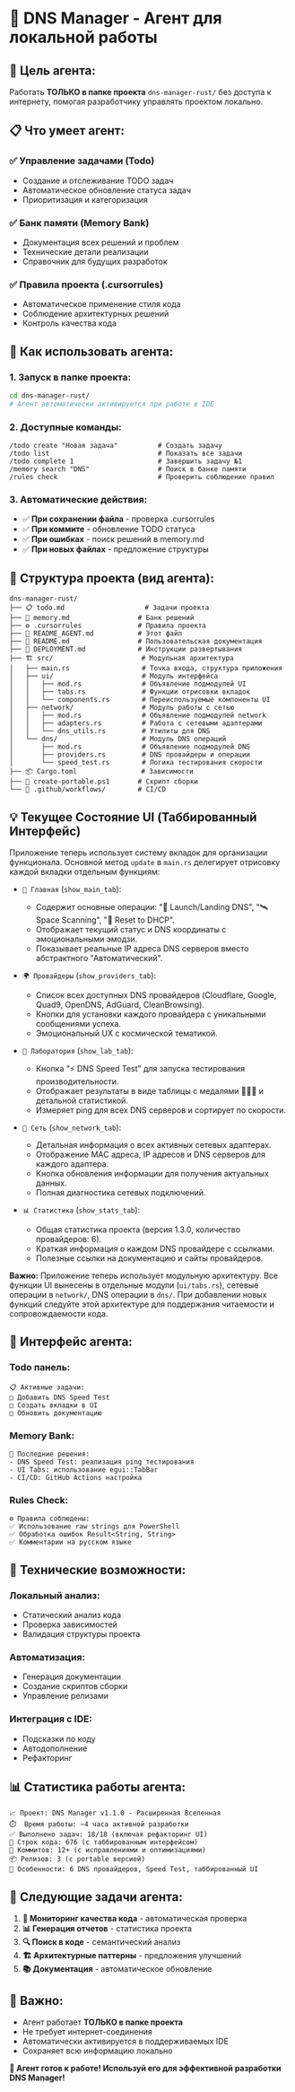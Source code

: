 # 🤖 **DNS Manager - Агент для локальной работы**

## 🎯 **Цель агента:**

Работать **ТОЛЬКО в папке проекта** `dns-manager-rust/` без доступа к интернету, помогая разработчику управлять проектом локально.

## 📋 **Что умеет агент:**

### ✅ **Управление задачами (Todo)**

- Создание и отслеживание TODO задач
- Автоматическое обновление статуса задач
- Приоритизация и категоризация

### ✅ **Банк памяти (Memory Bank)**

- Документация всех решений и проблем
- Технические детали реализации
- Справочник для будущих разработок

### ✅ **Правила проекта (.cursorrules)**

- Автоматическое применение стиля кода
- Соблюдение архитектурных решений
- Контроль качества кода

## 🚀 **Как использовать агента:**

### **1. Запуск в папке проекта:**

```bash
cd dns-manager-rust/
# Агент автоматически активируется при работе в IDE
```

### **2. Доступные команды:**

```
/todo create "Новая задача"          # Создать задачу
/todo list                           # Показать все задачи
/todo complete 1                     # Завершить задачу №1
/memory search "DNS"                 # Поиск в банке памяти
/rules check                         # Проверить соблюдение правил
```

### **3. Автоматические действия:**

- ✅ **При сохранении файла** - проверка .cursorrules
- ✅ **При коммите** - обновление TODO статуса
- ✅ **При ошибках** - поиск решений в memory.md
- ✅ **При новых файлах** - предложение структуры

## 📁 **Структура проекта (вид агента):**

```
dns-manager-rust/
├── 📋 todo.md                    # Задачи проекта
├── 🧠 memory.md                 # Банк решений
├── ⚙️ .cursorrules              # Правила проекта
├── 🤖 README_AGENT.md           # Этот файл
├── 📖 README.md                 # Пользовательская документация
├── 🔧 DEPLOYMENT.md             # Инструкции развертывания
├── 🏗️ src/                      # Модульная архитектура
│   ├── main.rs                  # Точка входа, структура приложения
│   ├── ui/                      # Модуль интерфейса
│   │   ├── mod.rs               # Объявление подмодулей UI
│   │   ├── tabs.rs              # Функции отрисовки вкладок
│   │   └── components.rs        # Переиспользуемые компоненты UI
│   ├── network/                 # Модуль работы с сетью
│   │   ├── mod.rs               # Объявление подмодулей network
│   │   ├── adapters.rs          # Работа с сетевыми адаптерами
│   │   └── dns_utils.rs         # Утилиты для DNS
│   └── dns/                     # Модуль DNS операций
│       ├── mod.rs               # Объявление подмодулей DNS
│       ├── providers.rs         # DNS провайдеры и операции
│       └── speed_test.rs        # Логика тестирования скорости
├── 📦 Cargo.toml                # Зависимости
├── 🔄 create-portable.ps1       # Скрипт сборки
└── 🤖 .github/workflows/        # CI/CD
```

## 💡 **Текущее Состояние UI (Таббированный Интерфейс)**

Приложение теперь использует систему вкладок для организации функционала. Основной метод `update` в `main.rs` делегирует отрисовку каждой вкладки отдельным функциям:

- `🌌 Главная` (`show_main_tab`):

  - Содержит основные операции: "🚀 Launch/Landing DNS", "🛰️ Space Scanning", "🔄 Reset to DHCP".
  - Отображает текущий статус и DNS координаты с эмоциональными эмодзи.
  - Показывает реальные IP адреса DNS серверов вместо абстрактного "Автоматический".

- `🌍 Провайдеры` (`show_providers_tab`):

  - Список всех доступных DNS провайдеров (Cloudflare, Google, Quad9, OpenDNS, AdGuard, CleanBrowsing).
  - Кнопки для установки каждого провайдера с уникальными сообщениями успеха.
  - Эмоциональный UX с космической тематикой.

- `🧪 Лаборатория` (`show_lab_tab`):

  - Кнопка "⚡ DNS Speed Test" для запуска тестирования производительности.
  - Отображает результаты в виде таблицы с медалями 🥇🥈🥉 и детальной статистикой.
  - Измеряет ping для всех DNS серверов и сортирует по скорости.

- `📡 Сеть` (`show_network_tab`):

  - Детальная информация о всех активных сетевых адаптерах.
  - Отображение MAC адреса, IP адресов и DNS серверов для каждого адаптера.
  - Кнопка обновления информации для получения актуальных данных.
  - Полная диагностика сетевых подключений.

- `📊 Статистика` (`show_stats_tab`):
  - Общая статистика проекта (версия 1.3.0, количество провайдеров: 6).
  - Краткая информация о каждом DNS провайдере с ссылками.
  - Полезные ссылки на документацию и сайты провайдеров.

**Важно:** Приложение теперь использует модульную архитектуру. Все функции UI вынесены в отдельные модули (`ui/tabs.rs`), сетевые операции в `network/`, DNS операции в `dns/`. При добавлении новых функций следуйте этой архитектуре для поддержания читаемости и сопровождаемости кода.

## 🎨 **Интерфейс агента:**

### **Todo панель:**

```
📋 Активные задачи:
□ Добавить DNS Speed Test
□ Создать вкладки в UI
□ Обновить документацию
```

### **Memory Bank:**

```
🧠 Последние решения:
- DNS Speed Test: реализация ping тестирования
- UI Tabs: использование egui::TabBar
- CI/CD: GitHub Actions настройка
```

### **Rules Check:**

```
⚙️ Правила соблюдены:
✅ Использование raw strings для PowerShell
✅ Обработка ошибок Result<String, String>
✅ Комментарии на русском языке
```

## 🔧 **Технические возможности:**

### **Локальный анализ:**

- Статический анализ кода
- Проверка зависимостей
- Валидация структуры проекта

### **Автоматизация:**

- Генерация документации
- Создание скриптов сборки
- Управление релизами

### **Интеграция с IDE:**

- Подсказки по коду
- Автодополнение
- Рефакторинг

## 📊 **Статистика работы агента:**

```
📈 Проект: DNS Manager v1.1.0 - Расширенная Вселенная
⏱️  Время работы: ~4 часа активной разработки
✅ Выполнено задач: 18/18 (включая рефакторинг UI)
📝 Строк кода: 676 (с таббированным интерфейсом)
🔧 Коммитов: 12+ (с исправлениями и оптимизациями)
📦 Релизов: 3 (с portable версией)
🌟 Особенности: 6 DNS провайдеров, Speed Test, таббированный UI
```

## 🎯 **Следующие задачи агента:**

1. **🔄 Мониторинг качества кода** - автоматическая проверка
2. **📊 Генерация отчетов** - статистика проекта
3. **🔍 Поиск в коде** - семантический анализ
4. **🏗️ Архитектурные паттерны** - предложения улучшений
5. **📚 Документация** - автоматическое обновление

## 🚨 **Важно:**

- Агент работает **ТОЛЬКО в папке проекта**
- Не требует интернет-соединения
- Автоматически активируется в поддерживаемых IDE
- Сохраняет всю информацию локально

**🌟 Агент готов к работе! Используй его для эффективной разработки DNS Manager!**
